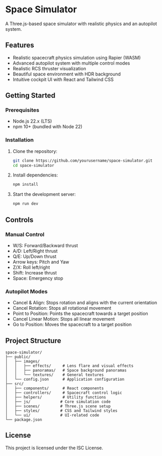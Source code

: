 # Space Simulator

A Three.js-based space simulator with realistic physics and an autopilot system.

## Features

- Realistic spacecraft physics simulation using Rapier (WASM)
- Advanced autopilot system with multiple control modes
- Realistic RCS thruster visualization
- Beautiful space environment with HDR background
- Intuitive cockpit UI with React and Tailwind CSS

## Getting Started

### Prerequisites

- Node.js 22.x (LTS)
- npm 10+ (bundled with Node 22)

### Installation

1. Clone the repository:

    ```bash
    git clone https://github.com/yourusername/space-simulator.git
    cd space-simulator
    ```

2. Install dependencies:

    ```bash
    npm install
    ```

3. Start the development server:

    ```bash
    npm run dev
    ```

## Controls

### Manual Control

- W/S: Forward/Backward thrust
- A/D: Left/Right thrust
- Q/E: Up/Down thrust
- Arrow keys: Pitch and Yaw
- Z/X: Roll left/right
- Shift: Increase thrust
- Space: Emergency stop

### Autopilot Modes

- Cancel & Align: Stops rotation and aligns with the current orientation
- Cancel Rotation: Stops all rotational movement
- Point to Position: Points the spacecraft towards a target position
- Cancel Linear Motion: Stops all linear movement
- Go to Position: Moves the spacecraft to a target position

## Project Structure

```plaintext
space-simulator/
├── public/
│   ├── images/
│   │   ├── effects/     # Lens flare and visual effects
│   │   ├── panoramas/   # Space background panoramas
│   │   └── textures/    # General textures
│   └── config.json      # Application configuration
├── src/
│   ├── components/      # React components
│   ├── controllers/     # Spacecraft control logic
│   ├── helpers/         # Utility functions
│   ├── js/             # Core simulation code
│   ├── scenes/         # Three.js scene setup
│   ├── styles/         # CSS and Tailwind styles
│   └── ui/             # UI-related code
└── package.json
```

## License

This project is licensed under the ISC License.
